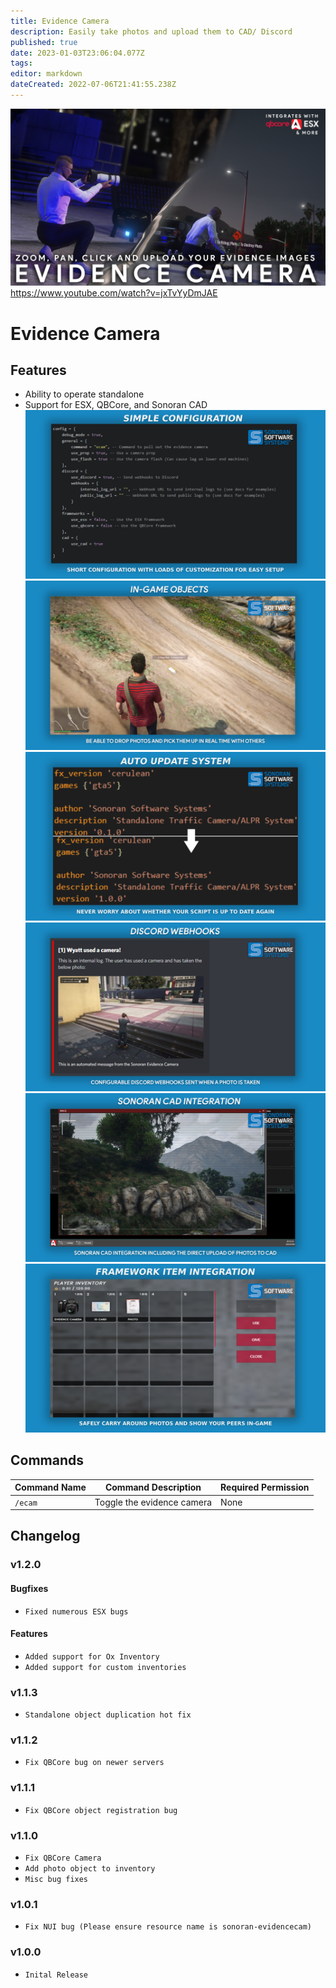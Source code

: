 ```yaml
---
title: Evidence Camera
description: Easily take photos and upload them to CAD/ Discord 
published: true
date: 2023-01-03T23:06:04.077Z
tags: 
editor: markdown
dateCreated: 2022-07-06T21:41:55.238Z
---
```


![sono_evidence_tebex_photo.png](/sono_evidence_tebex_photo.png)
https://www.youtube.com/watch?v=jxTvYyDmJAE
# Evidence Camera

## Features
- Ability to operate standalone
- Support for ESX, QBCore, and Sonoran CAD
![simple_e_config.png](/evidence-camera/simple_e_config.png)
![ingame_objects.png](/evidence-camera/ingame_objects.png)![auto_update.png](/evidence-camera/auto_update.png)![discord_webhooks.png](/evidence-camera/discord_webhooks.png)![cad_integration.png](/evidence-camera/cad_integration.png)![framework_item.png](/framework_item.png)
## Commands
| Command Name          | Command Description                                                                                                                         | Required Permission    |
|-----------------------|---------------------------------------------------------------------------------------------------------------------------------------------|------------------------|
| `/ecam` | Toggle the evidence camera | None |

## Changelog
### v1.2.0
#### Bugfixes 
- `Fixed numerous ESX bugs`

#### Features 
- `Added support for Ox Inventory`
- `Added support for custom inventories`

### v1.1.3
- `Standalone object duplication hot fix`

### v1.1.2 
- `Fix QBCore bug on newer servers`

### v1.1.1
- `Fix QBCore object registration bug`

### v1.1.0
- `Fix QBCore Camera`
- `Add photo object to inventory`
- `Misc bug fixes`

### v1.0.1
- `Fix NUI bug (Please ensure resource name is sonoran-evidencecam)`

### v1.0.0

- `Inital Release`